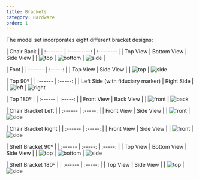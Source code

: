```yaml
---
title: Brackets
category: Hardware
order: 1
---
```

The model set incorporates eight different bracket designs:

| Chair Back                         |
| :------- | :---------: | :-------: |
| Top View | Bottom View | Side View |
| ![top](/images/bracket_rendering/ChairBack1.jpg) | ![bottom](/images/bracket_rendering/ChairBack2.jpg) | ![side](/images/bracket_rendering/ChairBack3.jpg) |

| Foot                 |
| :------  | :-----:   |
| Top View | Side View |
| ![top](/images/bracket_rendering/Foot2.jpg) | ![side](/images/bracket_rendering/Foot1.jpg)

| Top 90º |
| :------  | :-----:   |
| Left Side (with fiduciary marker) | Right Side |
| ![left](/images/bracket_rendering/Top1.jpg) | ![right](/images/bracket_rendering/Top2.jpg)

| Top 180º |
| :------  | :-----:   |
| Front View | Back View |
| ![front](/images/bracket_rendering/Top180_2.jpg) | ![back](/images/bracket_rendering/Top180_1.jpg)

| Chair Bracket Left |
| :------  | :-----:   |
| Front View | Side View |
| ![front](/images/bracket_rendering/ChairL1.jpg) | ![side](/images/bracket_rendering/ChairL2.jpg)

| Chair Bracket Right |
| :------  | :-----:   |
| Front View | Side View |
| ![front](/images/bracket_rendering/ChairR.jpg) | ![side](/images/bracket_rendering/ChairR2.jpg)

| Shelf Bracket 90º |
| :------  | :-----:   | :-----:   |
| Top View | Bottom View | Side View |
| ![top](/images/bracket_rendering/Shelf90_1.jpg) | ![bottom](/images/bracket_rendering/Shelf90_2.jpg) | ![side](/images/bracket_rendering/Shelf90_3.jpg)

| Shelf Bracket 180º |
| :------  | :-----:   |
| Top View | Side View |
| ![top](/images/bracket_rendering/Shelf180_2.jpg) | ![side](/images/bracket_rendering/Shelf180_1.jpg)
